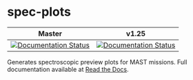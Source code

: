 spec-plots
==========
| Master | v1.25 |
| :----: | :---: |
| [![Documentation Status](https://readthedocs.org/projects/spec-plots/badge/?version=master)](https://readthedocs.org/projects/spec-plots/?badge=master) | [![Documentation Status](https://readthedocs.org/projects/spec-plots/badge/?version=v1.25)](https://readthedocs.org/projects/spec-plots/?badge=v1.25) |

Generates spectroscopic preview plots for MAST missions.  Full documentation available at [Read the Docs](https://readthedocs.org/projects/spec-plots/).

